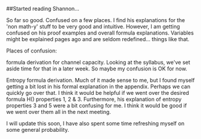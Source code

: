 ##Started reading Shannon...

So far so good. Confused on a few places. I find his explanations for the 'non math-y' stuff to be very good and intuitive. However, I am getting confused on his proof examples and overall formula explanations. Variables might be explained pages ago and are seldom redefined... things like that.

Places of confusion:

formula derivation for channel capacity. Looking at the syllabus, we've set aside time for that in a later week. So maybe my confusion is OK for now. 


Entropy formula derivation. Much of it made sense to me, but I found myself getting a bit lost in his formal explanation in the appendix. Perhaps we can quickly go over that. I think it would be helpful if we went over the desired formula H() properties 1, 2 & 3. Furthermore, his explanation of entropy properties 3 and 5 were a bit confusing for me. I think it would be good if we went over them all in the next meeting.

 
I will update this soon, I have also spent some time refreshing myself on some general probability.
